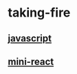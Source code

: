 # taking-fire

## [javascript](./docs/js/README.md)

## [mini-react](./packages/mini-react/README.md)
